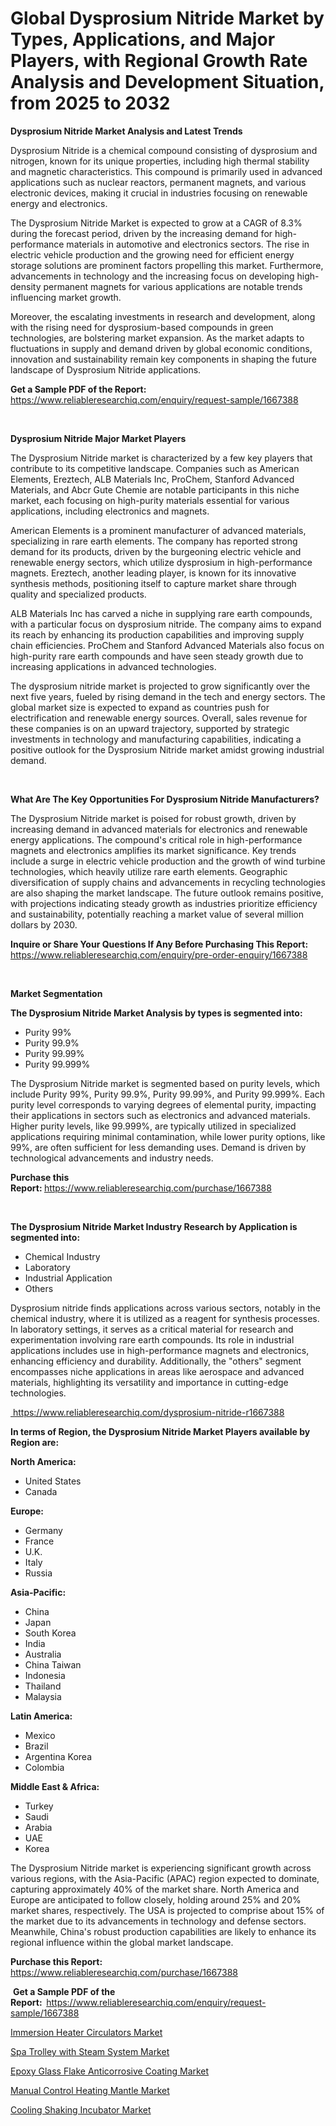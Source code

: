 <p><h1>Global Dysprosium Nitride Market by Types, Applications, and Major Players, with Regional Growth Rate Analysis and Development Situation, from 2025 to 2032</h1></p><p><strong>Dysprosium Nitride Market Analysis and Latest Trends</strong></p>
<p><p>Dysprosium Nitride is a chemical compound consisting of dysprosium and nitrogen, known for its unique properties, including high thermal stability and magnetic characteristics. This compound is primarily used in advanced applications such as nuclear reactors, permanent magnets, and various electronic devices, making it crucial in industries focusing on renewable energy and electronics.</p><p>The Dysprosium Nitride Market is expected to grow at a CAGR of 8.3% during the forecast period, driven by the increasing demand for high-performance materials in automotive and electronics sectors. The rise in electric vehicle production and the growing need for efficient energy storage solutions are prominent factors propelling this market. Furthermore, advancements in technology and the increasing focus on developing high-density permanent magnets for various applications are notable trends influencing market growth.</p><p>Moreover, the escalating investments in research and development, along with the rising need for dysprosium-based compounds in green technologies, are bolstering market expansion. As the market adapts to fluctuations in supply and demand driven by global economic conditions, innovation and sustainability remain key components in shaping the future landscape of Dysprosium Nitride applications.</p></p>
<p><strong>Get a Sample PDF of the Report:&nbsp;</strong> <a href="https://www.reliableresearchiq.com/enquiry/request-sample/1667388?utm_campaign=1082&utm_medium=2&utm_source=Github&utm_content=ia&utm_term=08032025&utm_id=dysprosium-nitride">https://www.reliableresearchiq.com/enquiry/request-sample/1667388</a></p>
<p>&nbsp;</p>
<p><strong>Dysprosium Nitride Major Market Players</strong></p>
<p><p>The Dysprosium Nitride market is characterized by a few key players that contribute to its competitive landscape. Companies such as American Elements, Ereztech, ALB Materials Inc, ProChem, Stanford Advanced Materials, and Abcr Gute Chemie are notable participants in this niche market, each focusing on high-purity materials essential for various applications, including electronics and magnets.</p><p>American Elements is a prominent manufacturer of advanced materials, specializing in rare earth elements. The company has reported strong demand for its products, driven by the burgeoning electric vehicle and renewable energy sectors, which utilize dysprosium in high-performance magnets. Ereztech, another leading player, is known for its innovative synthesis methods, positioning itself to capture market share through quality and specialized products.</p><p>ALB Materials Inc has carved a niche in supplying rare earth compounds, with a particular focus on dysprosium nitride. The company aims to expand its reach by enhancing its production capabilities and improving supply chain efficiencies. ProChem and Stanford Advanced Materials also focus on high-purity rare earth compounds and have seen steady growth due to increasing applications in advanced technologies.</p><p>The dysprosium nitride market is projected to grow significantly over the next five years, fueled by rising demand in the tech and energy sectors. The global market size is expected to expand as countries push for electrification and renewable energy sources. Overall, sales revenue for these companies is on an upward trajectory, supported by strategic investments in technology and manufacturing capabilities, indicating a positive outlook for the Dysprosium Nitride market amidst growing industrial demand.</p></p>
<p>&nbsp;</p>
<p><strong>What Are The Key Opportunities For Dysprosium Nitride Manufacturers?</strong></p>
<p><p>The Dysprosium Nitride market is poised for robust growth, driven by increasing demand in advanced materials for electronics and renewable energy applications. The compound's critical role in high-performance magnets and electronics amplifies its market significance. Key trends include a surge in electric vehicle production and the growth of wind turbine technologies, which heavily utilize rare earth elements. Geographic diversification of supply chains and advancements in recycling technologies are also shaping the market landscape. The future outlook remains positive, with projections indicating steady growth as industries prioritize efficiency and sustainability, potentially reaching a market value of several million dollars by 2030.</p></p>
<p><strong>Inquire or Share Your Questions If Any Before Purchasing This Report:</strong> <a href="https://www.reliableresearchiq.com/enquiry/pre-order-enquiry/1667388?utm_campaign=1082&utm_medium=2&utm_source=Github&utm_content=ia&utm_term=08032025&utm_id=dysprosium-nitride">https://www.reliableresearchiq.com/enquiry/pre-order-enquiry/1667388</a></p>
<p>&nbsp;</p>
<p><strong>Market Segmentation</strong></p>
<p><strong>The Dysprosium Nitride Market Analysis by types is segmented into:</strong></p>
<p><ul><li>Purity 99%</li><li>Purity 99.9%</li><li>Purity 99.99%</li><li>Purity 99.999%</li></ul></p>
<p><p>The Dysprosium Nitride market is segmented based on purity levels, which include Purity 99%, Purity 99.9%, Purity 99.99%, and Purity 99.999%. Each purity level corresponds to varying degrees of elemental purity, impacting their applications in sectors such as electronics and advanced materials. Higher purity levels, like 99.999%, are typically utilized in specialized applications requiring minimal contamination, while lower purity options, like 99%, are often sufficient for less demanding uses. Demand is driven by technological advancements and industry needs.</p></p>
<p><strong>Purchase this Report:&nbsp;</strong><a href="https://www.reliableresearchiq.com/purchase/1667388?utm_campaign=1082&utm_medium=2&utm_source=Github&utm_content=ia&utm_term=08032025&utm_id=dysprosium-nitride">https://www.reliableresearchiq.com/purchase/1667388</a></p>
<p>&nbsp;</p>
<p><strong>The Dysprosium Nitride Market Industry Research by Application is segmented into:</strong></p>
<p><ul><li>Chemical Industry</li><li>Laboratory</li><li>Industrial Application</li><li>Others</li></ul></p>
<p><p>Dysprosium nitride finds applications across various sectors, notably in the chemical industry, where it is utilized as a reagent for synthesis processes. In laboratory settings, it serves as a critical material for research and experimentation involving rare earth compounds. Its role in industrial applications includes use in high-performance magnets and electronics, enhancing efficiency and durability. Additionally, the "others" segment encompasses niche applications in areas like aerospace and advanced materials, highlighting its versatility and importance in cutting-edge technologies.</p></p>
<p><a href="https://www.reliableresearchiq.com/dysprosium-nitride-r1667388?utm_campaign=1082&utm_medium=2&utm_source=Github&utm_content=ia&utm_term=08032025&utm_id=dysprosium-nitride">&nbsp;https://www.reliableresearchiq.com/dysprosium-nitride-r1667388</a></p>
<p><strong>In terms of Region, the Dysprosium Nitride Market Players available by Region are:</strong></p>
<p>
    <p> <strong> North America: </strong>
        <ul>
            <li>United States</li>
            <li>Canada</li>
        </ul>
        </p> 
    <p> <strong> Europe: </strong>
        <ul>
            <li>Germany</li>
            <li>France</li>
            <li>U.K.</li>
            <li>Italy</li>
            <li>Russia</li>
        </ul>
        </p> 
    <p> <strong> Asia-Pacific: </strong>
        <ul>
            <li>China</li>
            <li>Japan</li>
            <li>South Korea</li>
            <li>India</li>
            <li>Australia</li>
            <li>China Taiwan</li>
            <li>Indonesia</li>
            <li>Thailand</li>
            <li>Malaysia</li>
        </ul>
        </p> 
    <p> <strong> Latin America: </strong>
        <ul>
            <li>Mexico</li>
            <li>Brazil</li>
            <li>Argentina Korea</li>
            <li>Colombia</li>
        </ul>
        </p> 
    <p> <strong> Middle East & Africa: </strong>
        <ul>
            <li>Turkey</li>
            <li>Saudi</li>
            <li>Arabia</li>
            <li>UAE</li>
            <li>Korea</li>
        </ul>
    </p>
    </p>
<p><p>The Dysprosium Nitride market is experiencing significant growth across various regions, with the Asia-Pacific (APAC) region expected to dominate, capturing approximately 40% of the market share. North America and Europe are anticipated to follow closely, holding around 25% and 20% market shares, respectively. The USA is projected to comprise about 15% of the market due to its advancements in technology and defense sectors. Meanwhile, China's robust production capabilities are likely to enhance its regional influence within the global market landscape.</p></p>
<p><strong>Purchase this Report: </strong><a href="https://www.reliableresearchiq.com/purchase/1667388?utm_campaign=1082&utm_medium=2&utm_source=Github&utm_content=ia&utm_term=08032025&utm_id=dysprosium-nitride">https://www.reliableresearchiq.com/purchase/1667388</a></p>
<p>&nbsp;<strong>Get a Sample PDF of the Report:&nbsp;&nbsp;</strong><a href="https://www.reliableresearchiq.com/enquiry/request-sample/1667388?utm_campaign=1082&utm_medium=2&utm_source=Github&utm_content=ia&utm_term=08032025&utm_id=dysprosium-nitride">https://www.reliableresearchiq.com/enquiry/request-sample/1667388</a></p>
<p><strong></strong></p>
<p><p><a href="https://github.com/skoppmerlib9/Market-Research-Report-List-1/blob/main/immersion-heater-circulators-market.md?utm_campaign=1082&utm_medium=2&utm_source=Github&utm_content=ia&utm_term=08032025&utm_id=dysprosium-nitride">Immersion Heater Circulators Market</a></p><p><a href="https://github.com/gambokaiohjr/Market-Research-Report-List-1/blob/main/spa-trolley-with-steam-system-market.md?utm_campaign=1082&utm_medium=2&utm_source=Github&utm_content=ia&utm_term=08032025&utm_id=dysprosium-nitride">Spa Trolley with Steam System Market</a></p><p><a href="https://github.com/bocksovers0r/Market-Research-Report-List-1/blob/main/epoxy-glass-flake-anticorrosive-coating-market.md?utm_campaign=1082&utm_medium=2&utm_source=Github&utm_content=ia&utm_term=08032025&utm_id=dysprosium-nitride">Epoxy Glass Flake Anticorrosive Coating Market</a></p><p><a href="https://github.com/aijazdeitzbq/Market-Research-Report-List-1/blob/main/manual-control-heating-mantle-market.md?utm_campaign=1082&utm_medium=2&utm_source=Github&utm_content=ia&utm_term=08032025&utm_id=dysprosium-nitride">Manual Control Heating Mantle Market</a></p><p><a href="https://github.com/owaysusing/Market-Research-Report-List-1/blob/main/cooling-shaking-incubator-market.md?utm_campaign=1082&utm_medium=2&utm_source=Github&utm_content=ia&utm_term=08032025&utm_id=dysprosium-nitride">Cooling Shaking Incubator Market</a></p></p>